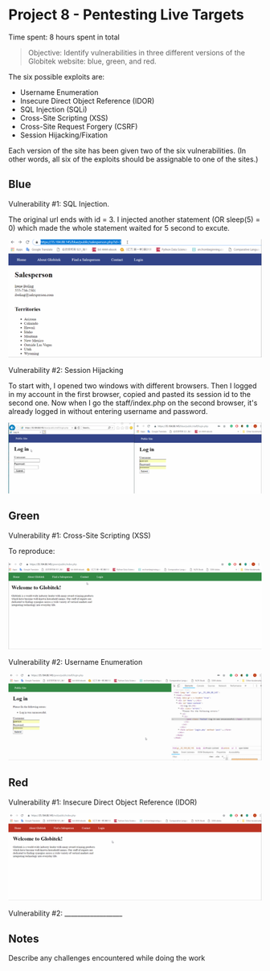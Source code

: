 # Project 8 - Pentesting Live Targets

Time spent: 8 hours spent in total

> Objective: Identify vulnerabilities in three different versions of the Globitek website: blue, green, and red.

The six possible exploits are:
* Username Enumeration
* Insecure Direct Object Reference (IDOR)
* SQL Injection (SQLi)
* Cross-Site Scripting (XSS)
* Cross-Site Request Forgery (CSRF)
* Session Hijacking/Fixation

Each version of the site has been given two of the six vulnerabilities. (In other words, all six of the exploits should be assignable to one of the sites.)

## Blue

Vulnerability #1: SQL Injection.

The original url ends with id = 3. I injected another statement (OR sleep(5) = 0) which made the whole statement waited for 5 second to excute.

![](sql_injection.gif)




Vulnerability #2: Session Hijacking

To start with, I opened two windows with different browsers. Then I logged in my account in the first browser, copied and pasted its session id to the second one. Now when I go the staff/index.php on the second browser, it's already logged in without entering username and password.


![](sessionid.gif)


## Green

Vulnerability #1: Cross-Site Scripting (XSS)


To reproduce: <script> alert ("THIS IS AN ALERT"); </script>


![](xss.gif)

Vulnerability #2: Username Enumeration

![](username.gif)


## Red

Vulnerability #1: Insecure Direct Object Reference (IDOR)

![](idor.gif)

Vulnerability #2: __________________


## Notes

Describe any challenges encountered while doing the work
